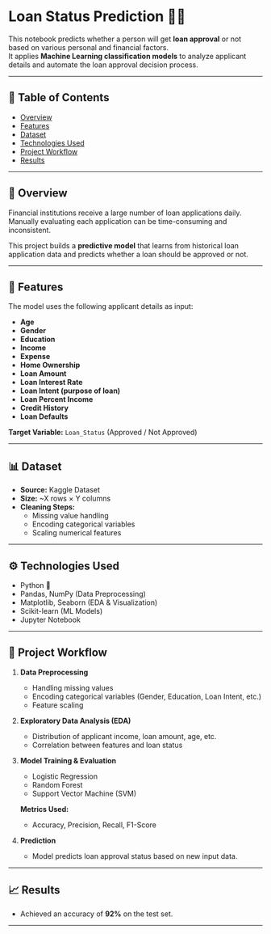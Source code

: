 # Loan Status Prediction 🏦🤖

This notebook predicts whether a person will get **loan approval** or not based on various personal and financial factors.  
It applies **Machine Learning classification models** to analyze applicant details and automate the loan approval decision process.

---

## 📌 Table of Contents
- [Overview](#overview)
- [Features](#features)
- [Dataset](#dataset)
- [Technologies Used](#technologies-used)
- [Project Workflow](#project-workflow)
- [Results](#results)

---

## 📖 Overview
Financial institutions receive a large number of loan applications daily.  
Manually evaluating each application can be time-consuming and inconsistent.  

This project builds a **predictive model** that learns from historical loan application data and predicts whether a loan should be approved or not.  

---

## 🧩 Features
The model uses the following applicant details as input:
- **Age**  
- **Gender**  
- **Education**  
- **Income**  
- **Expense**  
- **Home Ownership**  
- **Loan Amount**  
- **Loan Interest Rate**  
- **Loan Intent (purpose of loan)**  
- **Loan Percent Income**  
- **Credit History**  
- **Loan Defaults**  

**Target Variable:** `Loan_Status` (Approved / Not Approved)

---

## 📊 Dataset
- **Source:** Kaggle Dataset 
- **Size:** ~X rows × Y columns  
- **Cleaning Steps:**
  - Missing value handling
  - Encoding categorical variables
  - Scaling numerical features  

---

## ⚙️ Technologies Used
- Python 🐍
- Pandas, NumPy (Data Preprocessing)
- Matplotlib, Seaborn (EDA & Visualization)
- Scikit-learn (ML Models)
- Jupyter Notebook

---

## 🔄 Project Workflow
1. **Data Preprocessing**
   - Handling missing values  
   - Encoding categorical variables (Gender, Education, Loan Intent, etc.)  
   - Feature scaling  

2. **Exploratory Data Analysis (EDA)**
   - Distribution of applicant income, loan amount, age, etc.  
   - Correlation between features and loan status  

3. **Model Training & Evaluation**
   - Logistic Regression   
   - Random Forest  
   - Support Vector Machine (SVM)   

   **Metrics Used:**
   - Accuracy, Precision, Recall, F1-Score  

4. **Prediction**
   - Model predicts loan approval status based on new input data.  

---

## 📈 Results
- Achieved an accuracy of **92%** on the test set.  

---

